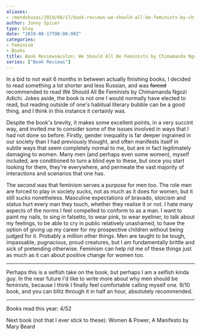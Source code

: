 ```yaml
---
aliases:
- /mendokusai/2019/08/17/book-reviews-we-should-all-be-feminists-by-chimamanda-ngozi-adichie
author: Jonny Spicer
type: blog
date: "2019-08-17T00:00:00Z"
categories:
- Feminism
- Books
title: Book Reviews&colon; We Should All Be Feminists by Chimamanda Ngozi Adichie
series: ["Book Reviews"]
---
```

In a bid to not wait 6 months in between actually finishing books, I decided to read something
a lot shorter and less Russian, and was ~~forced~~ recommended to read We Should All Be Feminists
by Chimamanda Ngozi Adichi. Jokes aside, the book is not one I would normally have elected to read, but reading outside of one's habitual literary bubble can be a good thing, and I think
in this instance it certainly was.

Despite the book's brevity, it makes some excellent points, in a very succint way, and invited
me to consider some of the issues involved in ways that I had not done so before. Firstly,
gender inequality is far deeper ingrained in our society than I had previously thought, and
often manifests itself in subtle ways that seem completely normal to me, but are in fact
legitimately damaging to women. Many men (and perhaps even some women), myself included, are
conditioned to turn a blind eye to these, but once you start looking for them, they're everywhere, and permeate the vast majority of interactions and scenarios that one has.

The second was that feminism serves a purpose for men too. The role men are forced to play in
society sucks, not as much as it does for women, but it still sucks nonetheless. Masculine
expectations of bravado, stoicism and status hurt every man they touch, whether they realise
it or not. I hate many aspects of the norms I feel compelled to conform to as a man. I want
to paint my nails, to sing in falsetto, to wear pink, to wear eyeliner, to talk about my feelings, to be able to cry in public relatively unashamed, to have the option of giving up
my career for my prospective children without being judged for it. Probably a million other things. Men are taught to be tough, impassable, pugnacious, proud creatures, but I am fundamentally brittle and sick of pretending otherwise. Feminism can help rid me of these
things just as much as it can about positive change for women too.

---

Perhaps this is a selfish take on the book, but perhaps I am a selfish kinda guy. In the near
future I'd like to write more about why men should be feminists, because I think I finally
feel comfortable calling myself one. 9/10 book, and you can blitz through it in half an hour,
absolutely recommended.

---

Books read this year: 4/52

Next book (not that I ever stick to these): Women & Power, A Manifesto by Mary Beard
